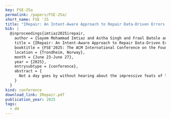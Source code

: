 ```yaml
---
key: FSE-25a
permalink: /papers/FSE-25a/
short_name: FSE '25
title: "IRepair: An Intent-Aware Approach to Repair Data-Driven Errors in Large Language Models"
bib: |
  @inproceedings{imtiaz2025irepair,
    author = {Sayem Mohammad Imtiaz and Astha Singh and Fraol Batole and Hridesh Rajan},
    title = {IRepair: An Intent-Aware Approach to Repair Data-Driven Errors in Large Language Models},
    booktitle = {FSE'2025: The ACM International Conference on the Foundations of Software Engineering},
    location = {Trondheim, Norway},
    month = {June 23-June 27},
    year = {2025},
    entrysubtype = {conference},
    abstract = {
      Not a day goes by without hearing about the impressive feats of large language models (LLMs), and equally, not a day passes without hearing about their challenges. LLMs are notoriously vulnerable to biases in their dataset, leading to issues such as toxicity, harmful responses, and factual inaccuracies. While domain-adaptive training has been employed to mitigate these issues, these techniques often address all model parameters indiscriminately during the repair process, resulting in poor repair quality and reduced model versatility. In this paper, drawing inspiration from fault localization via program slicing, we introduce a novel dynamic slicing-based intent-aware LLM repair strategy, IRepair. This approach selectively targets the most error-prone sections of the model for repair. Specifically, we propose dynamically slicing the model’s most sensitive layers that require immediate attention, concentrating repair efforts on those areas. This method enables more effective repairs with potentially less impact on the model’s overall versatility by altering a smaller portion of the model. Furthermore, dynamic selection allows for a more nuanced and precise model repair compared to a fixed selection strategy. We evaluated our technique on three models from the GPT2 and GPT-Neo families, with parameters ranging from 800M to 1.6B, in a toxicity mitigation setup. Our results show that IRepair repairs errors 43.6% more effectively while causing 46% less disruption to general performance compared to the closest baseline, direct preference optimization. Our empirical analysis also reveals that errors are more concentrated in a smaller section of the model, with the top 20% of layers exhibiting 773% more error density than the remaining 80%. This highlights the need for selective repair. Additionally, we demonstrate that a dynamic selection approach is essential for addressing errors dispersed throughout the model, ensuring a robust and efficient repair.
    }
  }
kind: conference
download_link: IRepair.pdf
publication_year: 2025
tags:
  - d4
---
```

